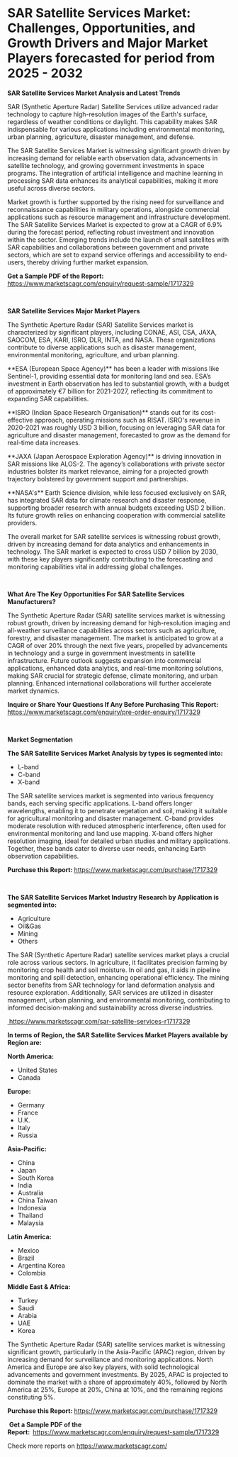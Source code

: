 <p><h1>SAR Satellite Services Market: Challenges, Opportunities, and Growth Drivers and Major Market Players forecasted for period from 2025 - 2032</h1></p><p><strong>SAR Satellite Services Market Analysis and Latest Trends</strong></p>
<p><p>SAR (Synthetic Aperture Radar) Satellite Services utilize advanced radar technology to capture high-resolution images of the Earth's surface, regardless of weather conditions or daylight. This capability makes SAR indispensable for various applications including environmental monitoring, urban planning, agriculture, disaster management, and defense. </p><p>The SAR Satellite Services Market is witnessing significant growth driven by increasing demand for reliable earth observation data, advancements in satellite technology, and growing government investments in space programs. The integration of artificial intelligence and machine learning in processing SAR data enhances its analytical capabilities, making it more useful across diverse sectors. </p><p>Market growth is further supported by the rising need for surveillance and reconnaissance capabilities in military operations, alongside commercial applications such as resource management and infrastructure development. The SAR Satellite Services Market is expected to grow at a CAGR of 6.9% during the forecast period, reflecting robust investment and innovation within the sector. Emerging trends include the launch of small satellites with SAR capabilities and collaborations between government and private sectors, which are set to expand service offerings and accessibility to end-users, thereby driving further market expansion.</p></p>
<p><strong>Get a Sample PDF of the Report:&nbsp;</strong> <a href="https://www.marketscagr.com/enquiry/request-sample/1717329?utm_campaign=2754&utm_medium=2&utm_source=Github&utm_content=ia&utm_term=25032025&utm_id=sar-satellite-services">https://www.marketscagr.com/enquiry/request-sample/1717329</a></p>
<p>&nbsp;</p>
<p><strong>SAR Satellite Services Major Market Players</strong></p>
<p><p>The Synthetic Aperture Radar (SAR) Satellite Services market is characterized by significant players, including CONAE, ASI, CSA, JAXA, SAOCOM, ESA, KARI, ISRO, DLR, INTA, and NASA. These organizations contribute to diverse applications such as disaster management, environmental monitoring, agriculture, and urban planning.</p><p>**ESA (European Space Agency)** has been a leader with missions like Sentinel-1, providing essential data for monitoring land and sea. ESA’s investment in Earth observation has led to substantial growth, with a budget of approximately €7 billion for 2021-2027, reflecting its commitment to expanding SAR capabilities.</p><p>**ISRO (Indian Space Research Organisation)** stands out for its cost-effective approach, operating missions such as RISAT. ISRO's revenue in 2020-2021 was roughly USD 3 billion, focusing on leveraging SAR data for agriculture and disaster management, forecasted to grow as the demand for real-time data increases.</p><p>**JAXA (Japan Aerospace Exploration Agency)** is driving innovation in SAR missions like ALOS-2. The agency’s collaborations with private sector industries bolster its market relevance, aiming for a projected growth trajectory bolstered by government support and partnerships.</p><p>**NASA's** Earth Science division, while less focused exclusively on SAR, has integrated SAR data for climate research and disaster response, supporting broader research with annual budgets exceeding USD 2 billion. Its future growth relies on enhancing cooperation with commercial satellite providers.</p><p>The overall market for SAR satellite services is witnessing robust growth, driven by increasing demand for data analytics and enhancements in technology. The SAR market is expected to cross USD 7 billion by 2030, with these key players significantly contributing to the forecasting and monitoring capabilities vital in addressing global challenges.</p></p>
<p>&nbsp;</p>
<p><strong>What Are The Key Opportunities For SAR Satellite Services Manufacturers?</strong></p>
<p><p>The Synthetic Aperture Radar (SAR) satellite services market is witnessing robust growth, driven by increasing demand for high-resolution imaging and all-weather surveillance capabilities across sectors such as agriculture, forestry, and disaster management. The market is anticipated to grow at a CAGR of over 20% through the next five years, propelled by advancements in technology and a surge in government investments in satellite infrastructure. Future outlook suggests expansion into commercial applications, enhanced data analytics, and real-time monitoring solutions, making SAR crucial for strategic defense, climate monitoring, and urban planning. Enhanced international collaborations will further accelerate market dynamics.</p></p>
<p><strong>Inquire or Share Your Questions If Any Before Purchasing This Report:</strong> <a href="https://www.marketscagr.com/enquiry/pre-order-enquiry/1717329?utm_campaign=2754&utm_medium=2&utm_source=Github&utm_content=ia&utm_term=25032025&utm_id=sar-satellite-services">https://www.marketscagr.com/enquiry/pre-order-enquiry/1717329</a></p>
<p>&nbsp;</p>
<p><strong>Market Segmentation</strong></p>
<p><strong>The SAR Satellite Services Market Analysis by types is segmented into:</strong></p>
<p><ul><li>L-band</li><li>C-band</li><li>X-band</li></ul></p>
<p><p>The SAR satellite services market is segmented into various frequency bands, each serving specific applications. L-band offers longer wavelengths, enabling it to penetrate vegetation and soil, making it suitable for agricultural monitoring and disaster management. C-band provides moderate resolution with reduced atmospheric interference, often used for environmental monitoring and land use mapping. X-band offers higher resolution imaging, ideal for detailed urban studies and military applications. Together, these bands cater to diverse user needs, enhancing Earth observation capabilities.</p></p>
<p><strong>Purchase this Report:&nbsp;</strong><a href="https://www.marketscagr.com/purchase/1717329?utm_campaign=2754&utm_medium=2&utm_source=Github&utm_content=ia&utm_term=25032025&utm_id=sar-satellite-services">https://www.marketscagr.com/purchase/1717329</a></p>
<p>&nbsp;</p>
<p><strong>The SAR Satellite Services Market Industry Research by Application is segmented into:</strong></p>
<p><ul><li>Agriculture</li><li>Oil&Gas</li><li>Mining</li><li>Others</li></ul></p>
<p><p>The SAR (Synthetic Aperture Radar) satellite services market plays a crucial role across various sectors. In agriculture, it facilitates precision farming by monitoring crop health and soil moisture. In oil and gas, it aids in pipeline monitoring and spill detection, enhancing operational efficiency. The mining sector benefits from SAR technology for land deformation analysis and resource exploration. Additionally, SAR services are utilized in disaster management, urban planning, and environmental monitoring, contributing to informed decision-making and sustainability across diverse industries.</p></p>
<p><a href="https://www.marketscagr.com/sar-satellite-services-r1717329?utm_campaign=2754&utm_medium=2&utm_source=Github&utm_content=ia&utm_term=25032025&utm_id=sar-satellite-services">&nbsp;https://www.marketscagr.com/sar-satellite-services-r1717329</a></p>
<p><strong>In terms of Region, the SAR Satellite Services Market Players available by Region are:</strong></p>
<p>
    <p> <strong> North America: </strong>
        <ul>
            <li>United States</li>
            <li>Canada</li>
        </ul>
        </p> 
    <p> <strong> Europe: </strong>
        <ul>
            <li>Germany</li>
            <li>France</li>
            <li>U.K.</li>
            <li>Italy</li>
            <li>Russia</li>
        </ul>
        </p> 
    <p> <strong> Asia-Pacific: </strong>
        <ul>
            <li>China</li>
            <li>Japan</li>
            <li>South Korea</li>
            <li>India</li>
            <li>Australia</li>
            <li>China Taiwan</li>
            <li>Indonesia</li>
            <li>Thailand</li>
            <li>Malaysia</li>
        </ul>
        </p> 
    <p> <strong> Latin America: </strong>
        <ul>
            <li>Mexico</li>
            <li>Brazil</li>
            <li>Argentina Korea</li>
            <li>Colombia</li>
        </ul>
        </p> 
    <p> <strong> Middle East & Africa: </strong>
        <ul>
            <li>Turkey</li>
            <li>Saudi</li>
            <li>Arabia</li>
            <li>UAE</li>
            <li>Korea</li>
        </ul>
    </p>
    </p>
<p><p>The Synthetic Aperture Radar (SAR) satellite services market is witnessing significant growth, particularly in the Asia-Pacific (APAC) region, driven by increasing demand for surveillance and monitoring applications. North America and Europe are also key players, with solid technological advancements and government investments. By 2025, APAC is projected to dominate the market with a share of approximately 40%, followed by North America at 25%, Europe at 20%, China at 10%, and the remaining regions constituting 5%.</p></p>
<p><strong>Purchase this Report: </strong><a href="https://www.marketscagr.com/purchase/1717329?utm_campaign=2754&utm_medium=2&utm_source=Github&utm_content=ia&utm_term=25032025&utm_id=sar-satellite-services">https://www.marketscagr.com/purchase/1717329</a></p>
<p>&nbsp;<strong>Get a Sample PDF of the Report:&nbsp;&nbsp;</strong><a href="https://www.marketscagr.com/enquiry/request-sample/1717329?utm_campaign=2754&utm_medium=2&utm_source=Github&utm_content=ia&utm_term=25032025&utm_id=sar-satellite-services">https://www.marketscagr.com/enquiry/request-sample/1717329</a></p>
<p><strong></strong></p>
<p>Check more reports on <a href="https://www.marketscagr.com/?utm_campaign=2754&utm_medium=2&utm_source=Github&utm_content=ia&utm_term=25032025&utm_id=sar-satellite-services">https://www.marketscagr.com/</a></p>